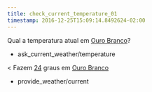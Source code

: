 ```yaml
---
title: check_current_temperature_01
timestamp: 2016-12-25T15:09:14.8492624-02:00
---
```


Qual a temperatura atual em [Ouro Branco](city)?
* ask_current_weather/temperature

< Fazem [24](temperature) graus em [Ouro Branco](city)
* provide_weather/current

